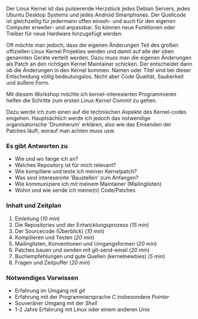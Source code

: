 <!-- Context_explanation START -->

Der Linux Kernel ist das pulsierende Herzstück jedes Debian Servers,
jedes Ubuntu Desktop Systems und jedes Android Smartphones.
Der Quellcode ist gleichzeitig für jedermann offen einseh- und auch für den
eigenen Computer erweiter- und anpassbar. So können neue Funktionen oder
Treiber für neue Hardware hinzugefügt werden.

Oft möchte man jedoch, dass die eigenen Änderungen Teil des großen offiziellen Linux Kernel Projektes werden und damit auf alle der oben
genannten Geräte verteilt werden. Dazu muss man die eigenen Änderungen
als Patch an den richtigen Kernel Maintainer schicken. Der entscheidet
dann ob die Änderungen in den Kernel kommen. Namen oder Titel
sind bei dieser Entscheidung völlig bedeutungslos. Nicht aber Code Qualität, Sauberkeit und äußere Form.

<!-- Context_explanation END   -->

Mit diesem Workshop möchte ich kernel-interesierten Programmieren helfen die Schritte zum ersten *Linux Kernel Commit* zu gehen.

Dazu werde ich zum einen auf die technischen Aspekte des Kernel-codes eingehen.
Hauptsächlich werde ich jedoch das notwendige organisatorische 'Drumherum' erklären,
also wie das Einsenden der Patches läuft, worauf man achten muss usw.

### Es gibt Antworten zu

 * Wie und wo fange ich an?
 * Welches Repository ist für mich relevant?
 * Wie kompiliere und teste ich meinen Kernelpatch?
 * Was sind interesennte 'Baustellen' zum Anfangen?
 * Wie kommuniziere ich mit meinem Maintainer (Mailinglisten)
 * Wohin und wie sende ich meine(n) Code/Patches

### Inhalt und Zeitplan

 1. Einleitung (*10 min*)
 2. Die Repositories und der Entwicklungsprozess (*15 min*)
 3. Der Sourcecode (Überblick) (*10 min*)
 4. Kompilieren und Testen (*20 min*)
 5. Mailinglisten, Konventionen und Umgangsformen (*20 min*)
 6. Patches bauen und senden mit git-send-email (*20 min*)
 7. Buchempfehlungen und gute Quellen (kernelnewbies) (*5 min*)
 8. Fragen und Zeitpuffer (*20 min*)

### Notwendiges Vorwissen

 * Erfahrung im Umgang mit *git*
 * Erfahrung mit der Programmiersprache *C* insbesondere *Pointer*
 * Souveräner Umgang mit der *Shell*
 * 1-2 Jahre Erfahrung mit *Linux* oder einem anderen *Unix*
